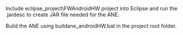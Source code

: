 Include eclipse_project\FWAndroidHW project into Eclipse and run the .jardesc to create JAR file needed for the ANE. 

Build the ANE using buildane_androidHW.bat in the project root folder.